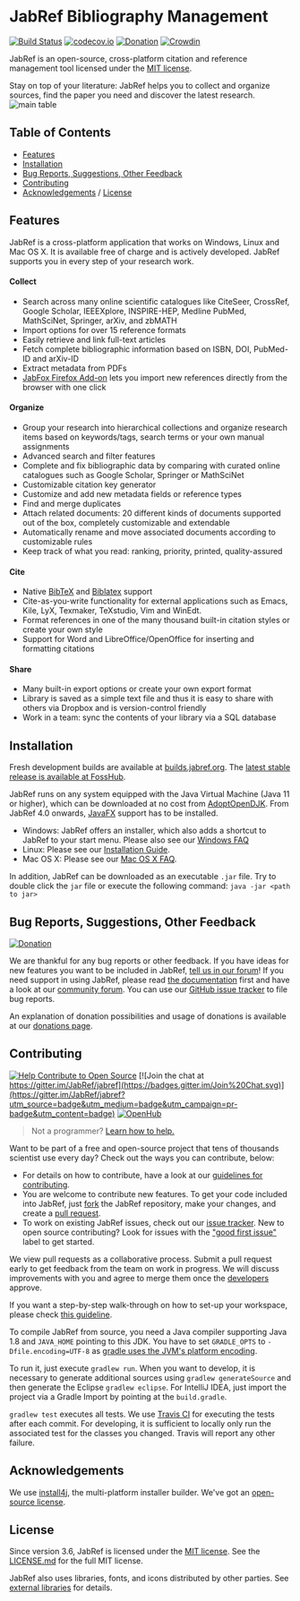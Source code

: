 # JabRef Bibliography Management

[![Build Status](https://travis-ci.org/JabRef/jabref.svg?branch=master)](https://travis-ci.org/JabRef/jabref)
[![codecov.io](https://codecov.io/github/JabRef/jabref/coverage.svg?branch=master)](https://codecov.io/github/JabRef/jabref?branch=master)
[![Donation](https://img.shields.io/badge/donate%20to-jabref-orange.svg)](https://donations.jabref.org)
[![Crowdin](https://d322cqt584bo4o.cloudfront.net/jabref/localized.svg)](https://crowdin.com/project/jabref)

JabRef is an open-source, cross-platform citation and reference management tool licensed under the  [MIT license](https://tldrlegal.com/license/mit-license).

Stay on top of your literature: JabRef helps you to collect and organize sources, find the paper you need and discover the latest research.
![main table](https://www.jabref.org/img/JabRef-4-0-MainTable.png)

## Table of Contents

- [Features](#features)
- [Installation](#installation)
- [Bug Reports, Suggestions, Other Feedback](#bug-reports-suggestions-other-feedback)
- [Contributing](#contributing)
- [Acknowledgements](#acknowledgements) / [License](#license)

## Features

JabRef is a cross-platform application that works on Windows, Linux and Mac OS X. It is available free of charge and is actively developed.
JabRef supports you in every step of your research work.

#### Collect

- Search across many online scientific catalogues like CiteSeer, CrossRef, Google Scholar, IEEEXplore, INSPIRE-HEP, Medline PubMed, MathSciNet, Springer, arXiv, and zbMATH
- Import options for over 15 reference formats
- Easily retrieve and link full-text articles
- Fetch complete bibliographic information based on ISBN, DOI, PubMed-ID and arXiv-ID
- Extract metadata from PDFs
- [JabFox Firefox Add-on](https://addons.mozilla.org/en-US/firefox/addon/jabfox/) lets you import new references directly from the browser with one click
	
#### Organize

- Group your research into hierarchical collections and organize research items based on keywords/tags, search terms or your own manual assignments
- Advanced search and filter features
- Complete and fix bibliographic data by comparing with curated online catalogues such as Google Scholar, Springer or MathSciNet
- Customizable citation key generator
- Customize and add new metadata fields or reference types
- Find and merge duplicates
- Attach related documents: 20 different kinds of documents supported out of the box, completely customizable and extendable
- Automatically rename and move associated documents according to customizable rules
- Keep track of what you read: ranking, priority, printed, quality-assured 
	
#### Cite

- Native [BibTeX] and [Biblatex] support
- Cite-as-you-write functionality for external applications such as Emacs, Kile, LyX, Texmaker, TeXstudio, Vim and WinEdt.
- Format references in one of the many thousand built-in citation styles or create your own style
- Support for Word and LibreOffice/OpenOffice for inserting and formatting citations
	
#### Share

- Many built-in export options or create your own export format
- Library is saved as a simple text file and thus it is easy to share with others via Dropbox and is version-control friendly
- Work in a team: sync the contents of your library via a SQL database

## Installation

Fresh development builds are available at [builds.jabref.org](https://builds.jabref.org/master/).
The [latest stable release is available at FossHub](https://www.fosshub.com/JabRef.html).

JabRef runs on any system equipped with the Java Virtual Machine (Java 11 or higher), which can be downloaded at no cost from [AdoptOpenDJK](https://adoptopenjdk.net/).
From JabRef 4.0 onwards, [JavaFX] support has to be installed.
 - Windows: JabRef offers an installer, which also adds a shortcut to JabRef to your start menu. Please also see our [Windows FAQ](https://help.jabref.org/en/FAQwindows)
 - Linux: Please see our [Installation Guide](http://help.jabref.org/en/Installation).
 - Mac OS X: Please see our [Mac OS X FAQ](https://help.jabref.org/en/FAQosx).

In addition, JabRef can be downloaded as an executable `.jar` file. 
Try to double click the `jar` file or execute the following command:
     `java -jar <path to jar>`

## Bug Reports, Suggestions, Other Feedback

[![Donation](https://img.shields.io/badge/donate%20to-jabref-orange.svg)](https://donations.jabref.org)

We are thankful for any bug reports or other feedback.
If you have ideas for new features you want to be included in JabRef, [tell us in our forum](http://discourse.jabref.org/c/features)!
If you need support in using JabRef, please read [the documentation](https://help.jabref.org/) first and have a look at our [community forum](http://discourse.jabref.org/c/help).
You can use our [GitHub issue tracker](https://github.com/JabRef/jabref/issues) to file bug reports.

An explanation of donation possibilities and usage of donations is available at our [donations page](https://donations.jabref.org).

## Contributing

[![Help Contribute to Open Source](https://www.codetriage.com/jabref/jabref/badges/users.svg)](https://www.codetriage.com/jabref/jabref)
[![Join the chat at https://gitter.im/JabRef/jabref](https://badges.gitter.im/Join%20Chat.svg)](https://gitter.im/JabRef/jabref?utm_source=badge&utm_medium=badge&utm_campaign=pr-badge&utm_content=badge)
[![OpenHub](https://www.openhub.net/p/jabref/widgets/project_thin_badge.gif)](https://www.openhub.net/p/jabref)

> Not a programmer? [Learn how to help.](http://contribute.jabref.org)

Want to be part of a free and open-source project that tens of thousands scientist use every day? Check out the ways you can contribute, below:
- For details on how to contribute, have a look at our [guidelines for contributing](CONTRIBUTING.md).
- You are welcome to contribute new features. To get your code included into JabRef, just [fork](https://help.github.com/en/articles/fork-a-repo) the JabRef repository, make your changes, and create a [pull request](https://help.github.com/en/articles/about-pull-requests).
- To work on existing JabRef issues, check out our [issue tracker](https://github.com/JabRef/jabref/issues). New to open source contributing? Look for issues with the ["good first issue"](https://github.com/JabRef/jabref/labels/good%20first%20issue) label to get started.

We view pull requests as a collaborative process.
Submit a pull request early to get feedback from the team on work in progress.
We will discuss improvements with you and agree to merge them once the [developers](https://github.com/JabRef/jabref/blob/master/DEVELOPERS) approve.

If you want a step-by-step walk-through on how to set-up your workspace, please check [this guideline](https://github.com/JabRef/jabref/wiki/Guidelines-for-setting-up-a-local-workspace).

To compile JabRef from source, you need a Java compiler supporting Java 1.8 and `JAVA_HOME` pointing to this JDK.
You have to set `GRADLE_OPTS` to `-Dfile.encoding=UTF-8` as [gradle uses the JVM's platform encoding](https://discuss.gradle.org/t/is-there-a-way-to-tell-gradle-to-read-gradle-build-scripts-using-a-specified-encoding/7535).

To run it, just execute `gradlew run`.
When you want to develop, it is necessary to generate additional sources using `gradlew generateSource`
and then generate the Eclipse `gradlew eclipse`.
For IntelliJ IDEA, just import the project via a Gradle Import by pointing at the `build.gradle`.

`gradlew test` executes all tests. We use [Travis CI](https://travis-ci.org/) for executing the tests after each commit. For developing, it is sufficient to locally only run the associated test for the classes you changed. Travis will report any other failure.


## Acknowledgements

We use [install4j], the multi-platform installer builder. We've got an [open-source license](https://www.ej-technologies.com/buy/install4j/openSource).

## License

Since version 3.6, JabRef is licensed under the [MIT license](https://tldrlegal.com/license/mit-license).
See the [LICENSE.md](LICENSE.md) for the full MIT license.

JabRef also uses libraries, fonts, and icons distributed by other parties.
See [external libraries](external-libraries.txt) for details.

  [BibTeX]: https://www.ctan.org/pkg/bibtex
  [Biblatex]: https://www.ctan.org/pkg/biblatex
  [install4j]: https://www.ej-technologies.com/products/install4j/overview.html
  [JabRef]: https://www.jabref.org
  [JavaFX]: https://en.wikipedia.org/wiki/JavaFX
